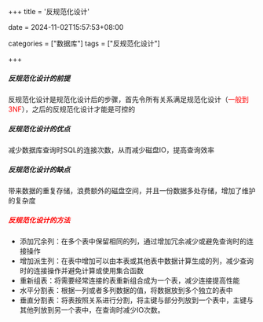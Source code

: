 +++
title = '反规范化设计'

date = 2024-11-02T15:57:53+08:00

categories = ["数据库"]
tags = ["反规范化设计"]

+++



##### 反规范化设计的前提

反规范化设计是规范化设计后的步骤，首先令所有关系满足规范化设计（<font color='red'>一般到3NF</font>），之后的反规范化设计才能是可控的



##### 反规范化设计的优点

减少数据库查询时SQL的连接次数，从而减少磁盘IO，提高查询效率



##### 反规范化设计的缺点

带来数据的重复存储，浪费额外的磁盘空间，并且一份数据多处存储，增加了维护的复杂度



##### <font color='red'>反规范化设计的方法</font>

- 添加冗余列：在多个表中保留相同的列，通过增加冗余减少或避免查询时的连接操作
- 增加派生列：在表中增加可以由本表或其他表中数据计算生成的列，减少查询时的连接操作并避免计算或使用集合函数
- 重新组表：将需要经常连接的表重新组合成为一个表，减少连接提高性能
- 水平分割表：根据一列或者多列数据的值，将数据放到多个独立的表中
- 垂直分割表：将表按照关系进行分割，将主键与部分列放到一个表中，主键与其他列放到另一个表中，在查询时减少IO次数。

